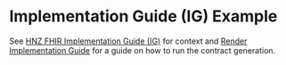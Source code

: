 # Implementation Guide (IG) Example

See [HNZ FHIR Implementation Guide (IG)](https://middlewarenz.atlassian.net/wiki/x/GYATpg) for context and [Render Implementation Guide](https://middlewarenz.atlassian.net/wiki/x/AQBUtQ) for a guide on how to run the contract generation.

